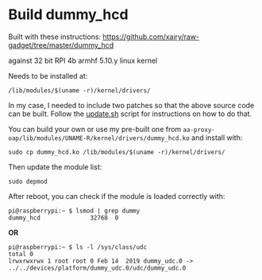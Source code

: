 # Build dummy_hcd

Built with these instructions: https://github.com/xairy/raw-gadget/tree/master/dummy_hcd

against 32 bit RPI 4b armhf 5.10.y linux kernel

Needs to be installed at:
```
/lib/modules/$(uname -r)/kernel/drivers/
```

In my case, I needed to include two patches so that the above source code can be built. Follow the [update.sh](https://github.com/xairy/raw-gadget/blob/master/dummy_hcd/update.sh) script for instructions on how to do that. 

You can build your own or use my pre-built one from `aa-proxy-oap/lib/modules/UNAME-R/kernel/drivers/dummy_hcd.ko` and install with:
```
sudo cp dummy_hcd.ko /lib/modules/$(uname -r)/kernel/drivers/
```

Then update the module list:
```
sudo depmod
```

After reboot, you can check if the module is loaded correctly with: 
```
pi@raspberrypi:~ $ lsmod | grep dummy
dummy_hcd              32768  0
```

**OR**

```
pi@raspberrypi:~ $ ls -l /sys/class/udc
total 0
lrwxrwxrwx 1 root root 0 Feb 14  2019 dummy_udc.0 -> ../../devices/platform/dummy_udc.0/udc/dummy_udc.0
```